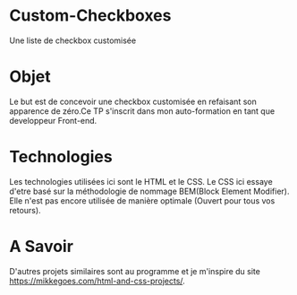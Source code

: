 # Custom-Checkboxes
Une liste de  checkbox customisée 
# Objet
Le but est de concevoir une checkbox customisée en refaisant son apparence de zéro.Ce TP s'inscrit dans mon auto-formation en tant que developpeur Front-end.
# Technologies
Les technologies utilisées ici sont le HTML et le CSS. Le CSS ici essaye d'etre basé sur la méthodologie de nommage BEM(Block Element Modifier). Elle n'est pas encore utilisée de manière optimale (Ouvert pour tous vos retours).
# A Savoir 
D'autres projets similaires sont au programme et je m'inspire du site https://mikkegoes.com/html-and-css-projects/.
